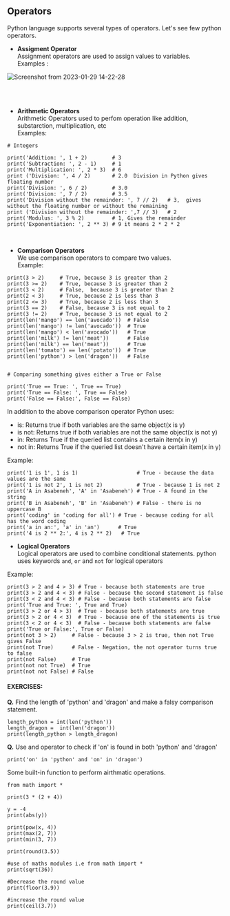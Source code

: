 ## Operators
Python language supports several types of operators. Let's see few python operators.

* **Assigment Operator** <br>
Assignment operators are used to assign values to variables. <br>
Examples :

![Screenshot from 2023-01-29 14-22-28](https://user-images.githubusercontent.com/84858868/215315749-809691e5-093e-4402-af70-446d9c81e53c.png)

<br><br>

* **Arithmetic Operators** <br>
Arithmetic Operators used to perfom operation like addition, substarction, multiplication, etc <br>
Examples:

```
# Integers

print('Addition: ', 1 + 2)        # 3
print('Subtraction: ', 2 - 1)     # 1
print('Multiplication: ', 2 * 3)  # 6
print ('Division: ', 4 / 2)       # 2.0  Division in Python gives floating number
print('Division: ', 6 / 2)        # 3.0         
print('Division: ', 7 / 2)        # 3.5
print('Division without the remainder: ', 7 // 2)   # 3,  gives without the floating number or without the remaining
print ('Division without the remainder: ',7 // 3)   # 2
print('Modulus: ', 3 % 2)         # 1, Gives the remainder
print('Exponentiation: ', 2 ** 3) # 9 it means 2 * 2 * 2
```
<br>

* **Comparison Operators** <br>
We use comparison operators to compare two values.<br>
Example:

```
print(3 > 2)     # True, because 3 is greater than 2
print(3 >= 2)    # True, because 3 is greater than 2
print(3 < 2)     # False,  because 3 is greater than 2
print(2 < 3)     # True, because 2 is less than 3
print(2 <= 3)    # True, because 2 is less than 3
print(3 == 2)    # False, because 3 is not equal to 2
print(3 != 2)    # True, because 3 is not equal to 2
print(len('mango') == len('avocado'))  # False
print(len('mango') != len('avocado'))  # True
print(len('mango') < len('avocado'))   # True
print(len('milk') != len('meat'))      # False
print(len('milk') == len('meat'))      # True
print(len('tomato') == len('potato'))  # True
print(len('python') > len('dragon'))   # False


# Comparing something gives either a True or False

print('True == True: ', True == True)
print('True == False: ', True == False)
print('False == False:', False == False)
```

In addition to the above comparison operator Python uses:

* is: Returns true if both variables are the same object(x is y)
* is not: Returns true if both variables are not the same object(x is not y)
* in: Returns True if the queried list contains a certain item(x in y)
* not in: Returns True if the queried list doesn't have a certain item(x in y)<br>

Example:

```
print('1 is 1', 1 is 1)                   # True - because the data values are the same
print('1 is not 2', 1 is not 2)           # True - because 1 is not 2
print('A in Asabeneh', 'A' in 'Asabeneh') # True - A found in the string
print('B in Asabeneh', 'B' in 'Asabeneh') # False - there is no uppercase B
print('coding' in 'coding for all') # True - because coding for all has the word coding
print('a in an:', 'a' in 'an')      # True
print('4 is 2 ** 2:', 4 is 2 ** 2)   # True
```

* **Logical Operators** <br>
Logical operators are used to combine conditional statements. python uses keywords `and`, `or` and `not` for logical operators <br>

Example:
```
print(3 > 2 and 4 > 3) # True - because both statements are true
print(3 > 2 and 4 < 3) # False - because the second statement is false
print(3 < 2 and 4 < 3) # False - because both statements are false
print('True and True: ', True and True)
print(3 > 2 or 4 > 3)  # True - because both statements are true
print(3 > 2 or 4 < 3)  # True - because one of the statements is true
print(3 < 2 or 4 < 3)  # False - because both statements are false
print('True or False:', True or False)
print(not 3 > 2)     # False - because 3 > 2 is true, then not True gives False
print(not True)      # False - Negation, the not operator turns true to false
print(not False)     # True
print(not not True)  # True
print(not not False) # False
```

#### EXERCISES:

**Q.** Find the length of 'python' and 'dragon' and make a falsy comparison statement.

```
length_python = int(len('python'))
length_dragon =  int(len('dragon'))
print(length_python > length_dragon) 
```

**Q.** Use and operator to check if 'on' is found in both 'python' and 'dragon'

```
print('on' in 'python' and 'on' in 'dragon')
```

Some built-in function to perform airthmatic operations.

```
from math import *

print(3 * (2 + 4))

y = -4
print(abs(y))

print(pow(x, 4))
print(max(2, 7))
print(min(3, 7))

print(round(3.5))

#use of maths modules i.e from math import *
print(sqrt(36))

#Decrease the round value
print(floor(3.9))

#increase the round value
print(ceil(3.7))
```
